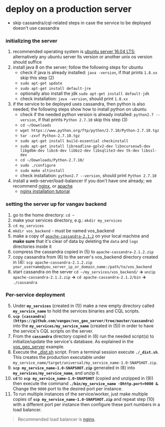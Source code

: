 # deploy on a production server

+ skip cassandra/cql-related steps in case the service to be deployed doesn't use cassandra

### initializing the server
1. recommended operating system is [ubuntu server 16.04 LTS](https://www.ubuntu.com/server); alternatively any ubuntu server lts version or another unix os version should suffice
2. install java 8 on the server; follow the following steps for ubuntu
    + check if java is already installed: `java -version`, if that prints `1.8.xx` skip this step (2)
    + `sudo apt-get update`
    + `sudo apt-get install default-jre`
    + optionally also install the jdk `sudo apt-get install default-jdk`
    + check installation: `java -version`, should print `1.8.xx`
3. if the service to be deployed uses cassandra, then python is also needed; the following steps show how to install python on ubuntu
    + check if the needed python version is already installed: `python2.7 --version`, if that prints `Python 2.7.10` skip this step (3)
    + `cd ~/Downloads`
    + `wget https://www.python.org/ftp/python/2.7.10/Python-2.7.10.tgz`
    + `tar -zxvf Python-2.7.10.tgz`
    + `sudo apt-get install build-essential checkinstall`
    + `sudo apt-get install libreadline-gplv2-dev libncursesw5-dev libgdbm-dev libc6-dev libbz2-dev libsqlite3-dev tk-dev libssl-dev`
    + `cd ~/Downloads/Python-2.7.10/`
    + `sudo ./configure`
    + `sudo make altinstall`
    + check installation: `python2.7 --version`, should print `Python 2.7.10`
4. install a web-server/load-balancer if you don't have one already; we recommend [nginx](https://www.nginx.com/), or [apache](https://httpd.apache.org/)
    + [nginx installation tutorial](https://www.digitalocean.com/community/tutorials/how-to-install-nginx-on-ubuntu-16-04)

### setting the server up for vangav backend

1. go to the home directory: `cd ~`
2. make your services directory, e.g.: `mkdir my_services`
3. `cd my_services`
4. `mkdir vos_backend` - must be named vos_backend
5. make a copy of [`apache-cassandra-2.1.2`](https://github.com/vangav/vos_backend/tree/master/apache-cassandra-2.1.2) on your local machine and **make sure** that it's clear of data by deleting the `data` and `logs` directories inside it
6. compress the cassandra copied in (5) to `apache-cassandra-2.1.2.zip`
7. copy cassandra from (6) to the server's vos_backend directory created in (4): `scp apache-cassandra-2.1.2.zip your_username@you_server_ip_or_domain_name:/path/to/vos_backend`
8. start cassandra on the server `cd ~/my_services/vos_backend/` **->** `unzip apache-cassandra-2.1.2.zip` **->** `cd apache-cassandra-2.1.2/bin` **->** `./cassandra`

### Per-service deployment
5. Under **`my_services`** (created in (1)) make a new empty directory called **`my_service_name`** to hold the services binaries and CQL scripts.
6. **`scp [cassandra](https://github.com/vangav/vos_geo_server/tree/master/cassandra)`** into the **`my_services/my_service_name`** (created in (5)) in order to have the service's CQL scripts on the server.
7. From the **`cassandra`** directory copied in (6) run the needed script(s) to initialize/update the service's database. As explained in the [vos_geo_server](https://github.com/vangav/vos_backend/blob/master/README/02_intermediate_example_vos_geo_server.md#init-the-services-cassandra-database) example.
8. Execute the [_dist.sh](https://github.com/vangav/vos_geo_server/blob/master/_dist.sh) script. From a terminal session execute **`./_dist.sh`**. This creates the production executable under `my_service_name/target/universal/my_service_name-1.0-SNAPSHOT.zip`.
9. **`scp my_service_name-1.0-SNAPSHOT.zip`** generated in (8) into **`my_services/my_service_name`**, and unzip it.
10. **`cd`** to **`scp my_service_name-1.0-SNAPSHOT`** (copied and unzipped in (9)) then execute the command **`./bin/my_service_name -Dhttp.port=9000 &`**. Change the `9000` port to the desired port per instance.
11. To run multiple instances of the service/worker, just make multiple copies of **`scp my_service_name-1.0-SNAPSHOT.zip`** and repeat step (10) with a different port per instance then configure these port numbers in a load balancer.

> Recommended load balancer is [nginx](https://www.nginx.com/).
